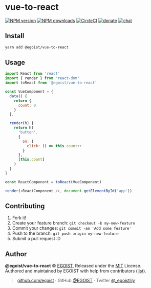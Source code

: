 # vue-to-react

[![NPM version](https://badgen.net/npm/v/@egoist/vue-to-react)](https://npmjs.com/package/@egoist/vue-to-react) [![NPM downloads](https://badgen.net/npm/dm/@egoist/vue-to-react)](https://npmjs.com/package/@egoist/vue-to-react) [![CircleCI](https://badgen.net/circleci/github/egoist/vue-to-react/master)](https://circleci.com/gh/egoist/vue-to-react/tree/master) [![donate](https://badgen.net/badge/support%20me/donate/ff69b4)](https://patreon.com/egoist) [![chat](https://badgen.net/badge/chat%20on/discord/7289DA)](https://chat.egoist.moe)

## Install

```bash
yarn add @egoist/vue-to-react
```

## Usage

```js
import React from 'react'
import { render } from 'react-dom'
import toReact from '@egoist/vue-to-react'

const VueComponent = {
  data() {
    return {
      count: 0
    }
  },

  render(h) {
    return h(
      'button',
      {
        on: {
          click: () => this.count++
        }
      },
      [this.count]
    )
  }
}

const ReactComponent = toReact(VueComponent)

render(<ReactComponent />, document.getElementById('app'))
```

## Contributing

1. Fork it!
2. Create your feature branch: `git checkout -b my-new-feature`
3. Commit your changes: `git commit -am 'Add some feature'`
4. Push to the branch: `git push origin my-new-feature`
5. Submit a pull request :D

## Author

**@egoist/vue-to-react** © [EGOIST](https://github.com/egoist), Released under the [MIT](./LICENSE) License.<br>
Authored and maintained by EGOIST with help from contributors ([list](https://github.com/egoist/vue-to-react/contributors)).

> [github.com/egoist](https://github.com/egoist) · GitHub [@EGOIST](https://github.com/egoist) · Twitter [@\_egoistlily](https://twitter.com/_egoistlily)
